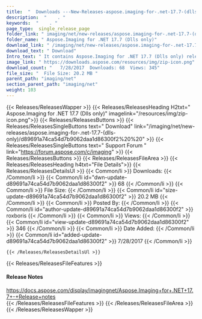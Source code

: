 ```yaml
---
title:  "  Downloads ---New-Releases-aspose.imaging-for-.net-17.7-(dlls-only) . " 
description:  "    . " 
keywords:  "    . " 
page_type:  single_release_page
folder_link: " imaging/net/new-releases/aspose.imaging-for-.net-17.7-(dlls-only)/"
folder_name: " Aspose.Imaging for .NET 17.7 (Dlls only)"
download_link: " /imaging/net/new-releases/aspose.imaging-for-.net-17.7-(dlls-only)/d89691a74ca54d7b9062daa1d86300f2"
download_text: " Download"
Intro_text: " It contains Aspose.Imaging for .NET 17.7 (Dlls only) release."
image_link: " https://downloads.aspose.com/resources/img/zip-icon.png"
download_count: "   7/28/2017  Downloads: 68  Views: 345"
file_size: "  File Size: 20.2 MB "
parent_path: "imaging/net"
section_parent_path: "imaging/net"
weight: 103 
---
```


{{< Releases/ReleasesWapper >}}
  {{< Releases/ReleasesHeading H2txt=" Aspose.Imaging for .NET 17.7 (Dlls only)" imagelink="/resources/img/zip-icon.png">}}
  {{< Releases/ReleasesButtons >}}
    {{< Releases/ReleasesSingleButtons text=" Download" link="/imaging/net/new-releases/aspose.imaging-for-.net-17.7-(dlls-only)/d89691a74ca54d7b9062daa1d86300f2%20%20" >}}
    {{< Releases/ReleasesSingleButtons text=" Support Forum " link="https://forum.aspose.com/c/imaging" >}}
  {{< Releases/ReleasesButtons >}}
  {{< Releases/ReleasesFileArea >}}
    {{< Releases/ReleasesHeading h4txt="File Details">}}
    {{< Releases/ReleasesDetailsUl >}}
            {{< Common/li  >}} Downloads: {{< /Common/li >}} 
      {{< Common/li id="dwn-update-d89691a74ca54d7b9062daa1d86300f2" >}} 68 {{< /Common/li >}} 
      {{< Common/li  >}} File Size: {{< /Common/li >}} 
      {{< Common/li id="size-update-d89691a74ca54d7b9062daa1d86300f2" >}} 20.2 MB {{< /Common/li >}} 
      {{< Common/li  >}} Posted By: {{< /Common/li >}} 
      {{< Common/li id="author-update-d89691a74ca54d7b9062daa1d86300f2" >}} roxboris {{< /Common/li >}} 
      {{< Common/li  >}} Views: {{< /Common/li >}} 
      {{< Common/li id="view-update-d89691a74ca54d7b9062daa1d86300f2" >}} 346 {{< /Common/li >}} 
      {{< Common/li  >}} Date Added: {{< /Common/li >}} 
      {{< Common/li id="added-update-d89691a74ca54d7b9062daa1d86300f2" >}} 7/28/2017 {{< /Common/li >}} 

    {{< /Releases/ReleasesDetailsUl >}}

  {{< Releases/ReleasesFileFeatures >}}
      <h4>Release Notes</h4><div><a href="https://docs.aspose.com/display/imagingnet/Aspose.Imaging+for+.NET+17.7+-+Release+notes">https://docs.aspose.com/display/imagingnet/Aspose.Imaging+for+.NET+17.7+-+Release+notes</a></div>
  {{< /Releases/ReleasesFileFeatures >}}
 {{< /Releases/ReleasesFileArea >}}
{{< /Releases/ReleasesWapper >}}


